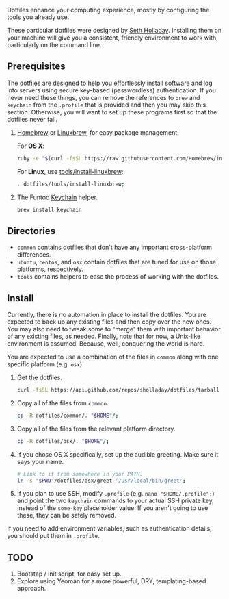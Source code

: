 Dotfiles enhance your computing experience, mostly by configuring the tools you already use.

These particular dotfiles were designed by [Seth Holladay](https://github.com/sholladay "dotfiles author, sholladay"). Installing them on your machine will give you a consistent, friendly environment to work with, particularly on the command line.

## Prerequisites

The dotfiles are designed to help you effortlessly install software and log into servers using secure key-based (passwordless) authentication. If you never need these things, you can remove the references to `brew` and `keychain` from the `.profile` that is provided and then you may skip this section. Otherwise, you will want to set up these programs first so that the dotfiles never fail.

1. [Homebrew](http://brew.sh/ "Homebrew, the package manager") or [Linuxbrew](http://linuxbrew.sh/ "Linuxbrew, a Linux-oriented fork of the Homebrew package manager"), for easy package management.

    For **OS X**:
    ````sh
    ruby -e "$(curl -fsSL https://raw.githubusercontent.com/Homebrew/install/master/install)";
    ````

    For **Linux**, use [tools/install-linuxbrew](./tools/install-linuxbrew "Helper tor carefully setting up a standalone Linuxbrew"):
    ````sh
    . dotfiles/tools/install-linuxbrew;
    ````

2. The Funtoo [Keychain](http://www.funtoo.org/Keychain "Helper for passwordless login") helper.
    ````sh
    brew install keychain
    ````

## Directories

 - `common` contains dotfiles that don't have any important cross-platform differences.
 - `ubuntu`, `centos`, and `osx` contain dotfiles that are tuned for use on those platforms, respectively.
 - `tools` contains helpers to ease the process of working with the dotfiles.

## Install

Currently, there is no automation in place to install the dotfiles. You are expected to back up any existing files and then copy over the new ones. You may also need to tweak some to "merge" them with important behavior of any existing files, as needed. Finally, note that for now, a Unix-like environment is assumed. Because, well, conquering the world is hard.

You are expected to use a combination of the files in `common` along with one specific platform (e.g. `osx`).

1. Get the dotfiles.

    ```sh
    curl -fsSL https://api.github.com/repos/sholladay/dotfiles/tarball -o dotfiles;
    ```

2. Copy all of the files from `common`.

    ```sh
    cp -R dotfiles/common/. "$HOME"/;
    ```

2. Copy all of the files from the relevant platform directory.

    ```sh
    cp -R dotfiles/osx/. "$HOME"/;
    ```

3. If you chose OS X specifically, set up the audible greeting. Make sure it says your name.

    ```sh
    # Link to it from somewhere in your PATH.
    ln -s "$PWD"/dotfiles/osx/greet '/usr/local/bin/greet';
    ```

4. If you plan to use SSH, modify `.profile` (e.g. `nano "$HOME/.profile";`) and point the two `keychain` commands to your actual SSH private key, instead of the `some-key` placeholder value. If you aren't going to use these, they can be safely removed.

If you need to add environment variables, such as authentication details, you should put them in `.profile`.

## TODO

1. Bootstap / init script, for easy set up.
2. Explore using Yeoman for a more powerful, DRY, templating-based approach.
